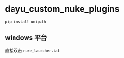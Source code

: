 # dayu_custom_nuke_plugins

```angular2html
pip install unipath
```

## windows 平台
直接双击 `nuke_launcher.bat`
